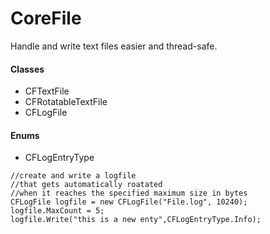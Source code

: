 # CoreFile

Handle and write text files easier and thread-safe.

#### Classes
- CFTextFile
- CFRotatableTextFile
- CFLogFile

#### Enums
- CFLogEntryType

~~~~
//create and write a logfile 
//that gets automatically roatated 
//when it reaches the specified maximum size in bytes
CFLogFile logfile = new CFLogFile("File.log", 10240);
logfile.MaxCount = 5;
logfile.Write("this is a new enty",CFLogEntryType.Info);
~~~~




